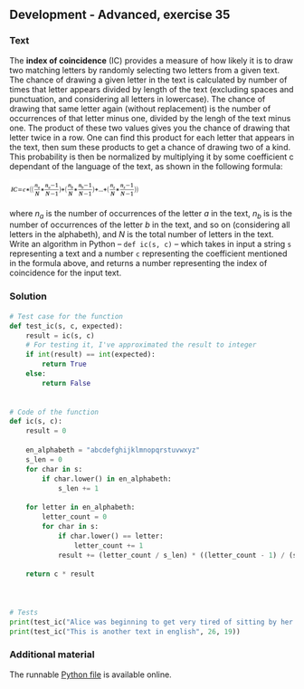 ## Development - Advanced, exercise 35

### Text
The **index of coincidence** (IC) provides a measure of how likely it is to draw two matching letters by randomly selecting two letters from a given text. The chance of drawing a given letter in the text is calculated by number of times that letter appears divided by length of the text (excluding spaces and punctuation, and considering all letters in lowercase). The chance of drawing that same letter again (without replacement) is the number of occurrences of that letter minus one, divided by the lengh of the text minus one. The product of these two values gives you the chance of drawing that letter twice in a row. One can find this product for each letter that appears in the text, then sum these products to get a chance of drawing two of a kind. This probability is then be normalized by multiplying it by some coefficient c dependant of the language of the text, as shown in the following formula:

<img src="img/ic.png" alt="IC" style="max-height:35px;" />

where *n<sub>a</sub>* is the number of occurrences of the letter *a* in the text, *n<sub>b</sub>* is is the number of occurrences of the letter *b* in the text, and so on (considering all letters in the alphabeth), and *N* is the total number of letters in the text.
Write an algorithm in Python – `def ic(s, c)` – which takes in input a string `s` representing a text and a number `c` representing the coefficient mentioned in the formula above, and returns a number representing the index of coincidence for the input text.


### Solution
```python
# Test case for the function
def test_ic(s, c, expected):
    result = ic(s, c)
    # For testing it, I've approximated the result to integer
    if int(result) == int(expected):
        return True
    else:
        return False


# Code of the function
def ic(s, c):
    result = 0

    en_alphabeth = "abcdefghijklmnopqrstuvwxyz"
    s_len = 0
    for char in s:
        if char.lower() in en_alphabeth:
            s_len += 1

    for letter in en_alphabeth:
        letter_count = 0
        for char in s:
            if char.lower() == letter:
                letter_count += 1
            result += (letter_count / s_len) * ((letter_count - 1) / (s_len - 1))
    
    return c * result

    
            
# Tests
print(test_ic("Alice was beginning to get very tired of sitting by her sister on the bank, and of having nothing to do", 26, 57))
print(test_ic("This is another text in english", 26, 19))
``` 

### Additional material
The runnable [Python file](exercise_35.py) is available online.
